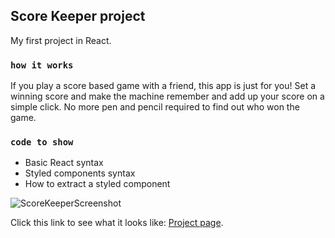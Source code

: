 ## Score Keeper project

My first project in React.

### `how it works`

If you play a score based game with a friend, this app is just for you!
Set a winning score and make the machine remember and add up your score on a simple click.
No more pen and pencil required to find out who won the game.

### `code to show`

* Basic React syntax
* Styled components syntax
* How to extract a styled component

![ScoreKeeperScreenshot](https://i.ibb.co/ZWFQp6B/Score-Keeper.png)

Click this link to see what it looks like: [Project page](https://score-keeper-react.herokuapp.com).
